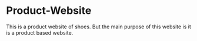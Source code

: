 # Product-Website
This is a product website of shoes. But the main purpose of this website is it is a product based website. 
